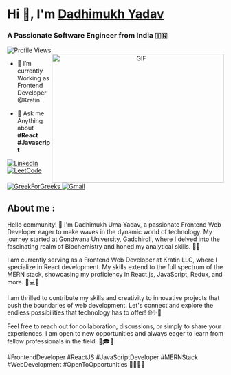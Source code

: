 # Hi 👋, I'm <a href="https://github.com/Dadhimukh" target="blank">Dadhimukh Yadav</a>
<h3>A Passionate Software Engineer from India &#127470;&#127475</h3>
<img src="https://komarev.com/ghpvc/?username=Dadhimukh&label=PROFILE%20VIEWS&color=red&style=flat" alt="Profile Views"/>
<a target="_blank" align="center">
  <img align="right" top="500" height="300" width="400" alt="GIF" src="https://media.giphy.com/media/SWoSkN6DxTszqIKEqv/giphy.gif">
</a> 




- 🌱 I’m currently Working as Frontend Developer @Kratin.

- 💬 Ask me Anything about **#React #Javascript**




<a href="https://www.linkedin.com/in/dadhimukh-yadav/">
  <img src="https://img.shields.io/badge/LinkedIn-0077B5?style=for-the-badge&logo=linkedin&logoColor=white" alt="LinkedIn"/> 
 </a> 
 <a href="https://leetcode.com/problemset/">
  <img src="https://img.shields.io/badge/Leetcode-orange?style=for-the-badge&logo=leetcode&logoColor=#B3B1B0" alt="LeetCode"/>
</a>
<a href="https://auth.geeksforgeeks.org/user/yadavdadh8tv">
  <img src="https://img.shields.io/badge/GreekForGreeks-green?style=for-the-badge&logo=geeksforgeeks&logoColor=#43A047" alt="GreekForGreeks"/>
</a>
<a href="https://www.yadavdadhimukh@gmail.com">
  <img src="https://img.shields.io/badge/Gmail-D14836?style=for-the-badge&logo=gmail&logoColor=white" alt="Gmail"/>
</a>
<!-- <a href="https://drive.google.com/file/d/14gi3xwPKnDihQARFZmQ5Ns9oNYZC3FX7/view?usp=sharing">
  <img src="https://img.shields.io/badge/RESUME-green?style=for-the-badge"/>
</a>
 -->


## **About me** :

Hello community! 👋 I'm Dadhimukh Uma Yadav, a passionate Frontend Web Developer eager to make waves in the dynamic world of technology. My journey started at Gondwana University, Gadchiroli, where I delved into the fascinating realm of Biochemistry and honed my analytical skills. 🧪💡

I am currently serving as a Frontend Web Developer at Kratin LLC, where I specialize in React development. My skills extend to the full spectrum of the MERN stack, showcasing my proficiency in React.js, JavaScript, Redux, and more. 🚀💻🌈

I am thrilled to contribute my skills and creativity to innovative projects that push the boundaries of web development. Let's connect and explore the endless possibilities that technology has to offer! 🌐✨🚀

Feel free to reach out for collaboration, discussions, or simply to share your experiences. I am open to new opportunities and always eager to learn from fellow professionals in the field. 🤝🎓💬

#FrontendDeveloper #ReactJS #JavaScriptDeveloper #MERNStack #WebDevelopment #OpenToOpportunities 🚀🌟👩‍💻
